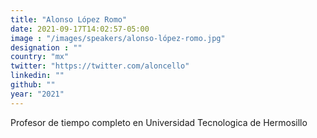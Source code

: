 ```yaml
---
title: "Alonso López Romo"
date: 2021-09-17T14:02:57-05:00
image : "/images/speakers/alonso-lópez-romo.jpg"
designation : ""
country: "mx"
twitter: "https://twitter.com/aloncello"
linkedin: ""
github: ""
year: "2021"
---
```


Profesor de tiempo completo en Universidad Tecnologica de Hermosillo
